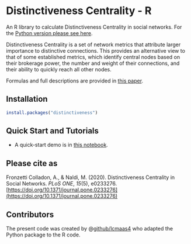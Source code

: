 # Distinctiveness Centrality - R
An R library to calculate Distinctiveness Centrality in social networks. 
For the [Python version please see here](https://github.com/iandreafc/distinctiveness).

Distinctiveness Centrality is a set of network metrics that attribute larger importance to distinctive connections. This provides an alternative view to that of some established metrics, which identify central nodes based on their brokerage power, the number and weight of their connections, and their ability to quickly reach all other nodes.

Formulas and full descriptions are provided in [this paper](https://doi.org/10.1371/journal.pone.0233276).

## Installation
```R
install.packages("distinctiveness")
```

## Quick Start and Tutorials
- A quick-start demo is in [this notebook](DCDemoR.ipynb).

## Please cite as
Fronzetti Colladon, A., & Naldi, M. (2020). Distinctiveness Centrality in Social Networks. *PLoS ONE*, *15*(5), e0233276. [https://doi.org/10.1371/journal.pone.0233276](https://doi.org/10.1371/journal.pone.0233276)

## Contributors
The present code was created by @[github/lcmaas4](https://github.com/lcmaas4) who adapted the Python package to the R code.

